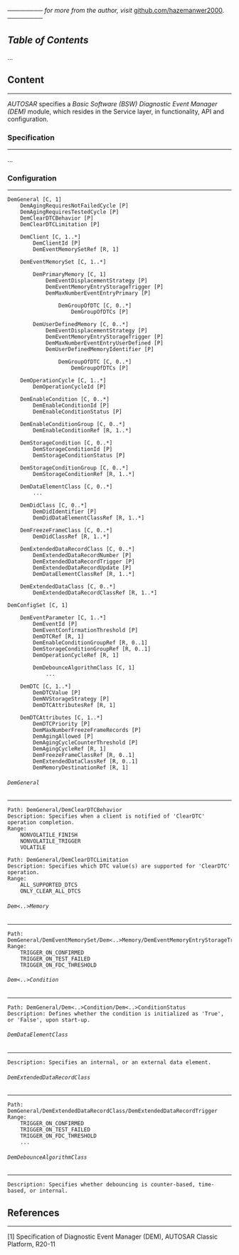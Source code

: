 ──────── *for more from the author, visit* [github.com/hazemanwer2000](https://github.com/hazemanwer2000). ────────
## *Table of Contents*
...
## Content
---
*AUTOSAR* specifies a *Basic Software (BSW) Diagnostic Event Manager (DEM)* module, which resides in the Service layer, in functionality, API and configuration.
### Specification
---
...
### Configuration
---
```
DemGeneral [C, 1]
	DemAgingRequiresNotFailedCycle [P]
	DemAgingRequiresTestedCycle [P]
	DemClearDTCBehavior [P]
	DemClearDTCLimitation [P]

	DemClient [C, 1..*]
		DemClientId [P]
		DemEventMemorySetRef [R, 1]

	DemEventMemorySet [C, 1..*]

		DemPrimaryMemory [C, 1]
			DemEventDisplacementStrategy [P]
			DemEventMemoryEntryStorageTrigger [P]
			DemMaxNumberEventEntryPrimary [P]

				DemGroupOfDTC [C, 0..*]
					DemGroupOfDTCs [P]

		DemUserDefinedMemory [C, 0..*]
			DemEventDisplacementStrategy [P]
			DemEventMemoryEntryStorageTrigger [P]
			DemMaxNumberEventEntryUserDefined [P]
			DemUserDefinedMemoryIdentifier [P]

				DemGroupOfDTC [C, 0..*]
					DemGroupOfDTCs [P]

	DemOperationCycle [C, 1..*]
		DemOperationCycleId [P]

	DemEnableCondition [C, 0..*]
		DemEnableConditionId [P]
		DemEnableConditionStatus [P]

	DemEnableConditionGroup [C, 0..*]
		DemEnableConditionRef [R, 1..*]

	DemStorageCondition [C, 0..*]
		DemStorageConditionId [P]
		DemStorageConditionStatus [P]

	DemStorageConditionGroup [C, 0..*]
		DemStorageConditionRef [R, 1..*]

	DemDataElementClass [C, 0..*]
		...

	DemDidClass [C, 0..*]
		DemDidIdentifier [P]
		DemDidDataElementClassRef [R, 1..*]

	DemFreezeFrameClass [C, 0..*]
		DemDidClassRef [R, 1..*]

	DemExtendedDataRecordClass [C, 0..*]
		DemExtendedDataRecordNumber [P]
		DemExtendedDataRecordTrigger [P]
		DemExtendedDataRecordUpdate [P]
		DemDataElementClassRef [R, 1..*]
	
	DemExtendedDataClass [C, 0..*]
		DemExtendedDataRecordClassRef [R, 1..*]

DemConfigSet [C, 1]

	DemEventParameter [C, 1..*]
		DemEventId [P]
		DemEventConfirmationThreshold [P]
		DemDTCRef [R, 1]
		DemEnableConditionGroupRef [R, 0..1]
		DemStorageConditionGroupRef [R, 0..1]
		DemOperationCycleRef [R, 1]
		
		DemDebounceAlgorithmClass [C, 1]
			...

	DemDTC [C, 1..*]
		DemDTCValue [P]
		DemNVStorageStrategy [P]
		DemDTCAttributesRef [R, 1]

	DemDTCAttributes [C, 1..*]
		DemDTCPriority [P]
		DemMaxNumberFreezeFrameRecords [P]
		DemAgingAllowed [P]
		DemAgingCycleCounterThreshold [P]
		DemAgingCycleRef [R, 1]
		DemFreezeFrameClassRef [R, 0..1]
		DemExtendedDataClassRef [R, 0..1]
		DemMemoryDestinationRef [R, 1]
```
###### `DemGeneral`
---
```
Path: DemGeneral/DemClearDTCBehavior
Description: Specifies when a client is notified of 'ClearDTC' operation completion.
Range:
	NONVOLATILE_FINISH
	NONVOLATILE_TRIGGER
	VOLATILE
```

```
Path: DemGeneral/DemClearDTCLimitation
Description: Specifies which DTC value(s) are supported for 'ClearDTC' operation.
Range:
	ALL_SUPPORTED_DTCS
	ONLY_CLEAR_ALL_DTCS
```
###### `Dem<..>Memory`
---
```
Path: DemGeneral/DemEventMemorySet/Dem<..>Memory/DemEventMemoryEntryStorageTrigger
Range:
	TRIGGER_ON_CONFIRMED
	TRIGGER_ON_TEST_FAILED
	TRIGGER_ON_FDC_THRESHOLD
```
###### `Dem<..>Condition`
---
```
Path: DemGeneral/Dem<..>Condition/Dem<..>ConditionStatus
Description: Defines whether the condition is initialized as 'True', or 'False', upon start-up.
```
###### `DemDataElementClass`
---
```
Description: Specifies an internal, or an external data element.
```
###### `DemExtendedDataRecordClass`
---
```
Path: DemGeneral/DemExtendedDataRecordClass/DemExtendedDataRecordTrigger
Range:
	TRIGGER_ON_CONFIRMED
	TRIGGER_ON_TEST_FAILED
	TRIGGER_ON_FDC_THRESHOLD
	...
```
###### `DemDebounceAlgorithmClass`
---
```
Description: Specifies whether debouncing is counter-based, time-based, or internal.
```
## References
---
[1] Specification of Diagnostic Event Manager (DEM), AUTOSAR Classic Platform, R20-11